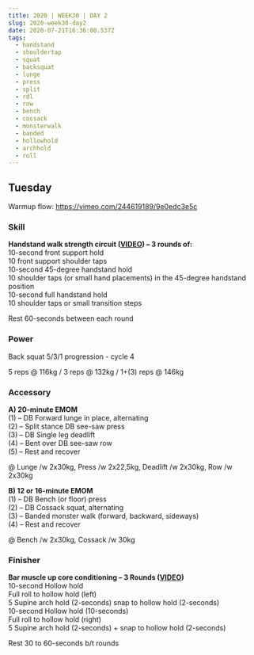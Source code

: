 ```yaml
---
title: 2020 | WEEK30 | DAY 2
slug: 2020-week30-day2
date: 2020-07-21T16:36:08.537Z
tags:
  - handstand
  - shouldertap
  - squat
  - backsquat
  - lunge
  - press
  - split
  - rdl
  - row
  - bench
  - cossack
  - monsterwalk
  - banded
  - hollowhold
  - archhold
  - roll
---
```

## Tuesday

Warmup flow: <https://vimeo.com/244619189/9e0edc3e5c>

### Skill

**Handstand walk strength circuit ([VIDEO](https://vimeo.com/347671518/7af7097754)) – 3 rounds of:**\
10-second front support hold\
10 front support shoulder taps\
10-second 45-degree handstand hold\
10 shoulder taps (or small hand placements) in the 45-degree handstand position\
10-second full handstand hold\
10 shoulder taps or small transition steps

Rest 60-seconds between each round

### Power

Back squat 5/3/1 progression - cycle 4

5 reps @ 116kg / 3 reps @ 132kg / 1+(3) reps @ 146kg

### Accessory

**A) 20-minute EMOM**\
(1) – DB Forward lunge in place, alternating\
(2) – Split stance DB see-saw press\
(3) – DB Single leg deadlift\
(4) – Bent over DB see-saw row\
(5) – Rest and recover

@ Lunge /w 2x30kg, Press /w 2x22,5kg, Deadlift /w 2x30kg, Row /w 2x30kg

**B) 12 or 16-minute EMOM**\
(1) – DB Bench (or floor) press\
(2) – DB Cossack squat, alternating\
(3) – Banded monster walk (forward, backward, sideways)\
(4) – Rest and recover

@ Bench /w 2x30kg, Cossack /w 30kg

### Finisher

**Bar muscle up core conditioning – 3 Rounds ([VIDEO](https://vimeo.com/335357981/cb5682b42f))**\
10-second Hollow hold\
Full roll to hollow hold (left)\
5 Supine arch hold (2-seconds) snap to hollow hold (2-seconds)\
10-second Hollow hold (10-seconds)\
Full roll to hollow hold (right)\
5 Supine arch hold (2-seconds) + snap to hollow hold (2-seconds)

Rest 30 to 60-seconds b/t rounds